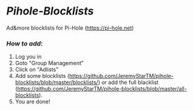 # ***Pihole-Blocklists***
Ad&more blocklists for Pi-Hole (https://pi-hole.net)

### *How to add*:
1. Log you in
2. Goto "Group Management"
3. Click on "Adlists"
4. Add some blocklists (https://github.com/JeremyStarTM/pihole-blocklists/blob/master/blocklists/) or add the full blacklist (https://github.com/JeremyStarTM/pihole-blocklists/blob/master/all-blocklists).
5. You are done!
